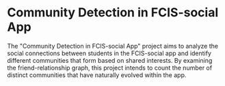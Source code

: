 # Community Detection in FCIS-social App
 The "Community Detection in FCIS-social App" project aims to analyze the social connections between students in the FCIS-social app and identify different communities that form based on shared interests. By examining the friend-relationship graph, this project intends to count the number of distinct communities that have naturally evolved within the app.
